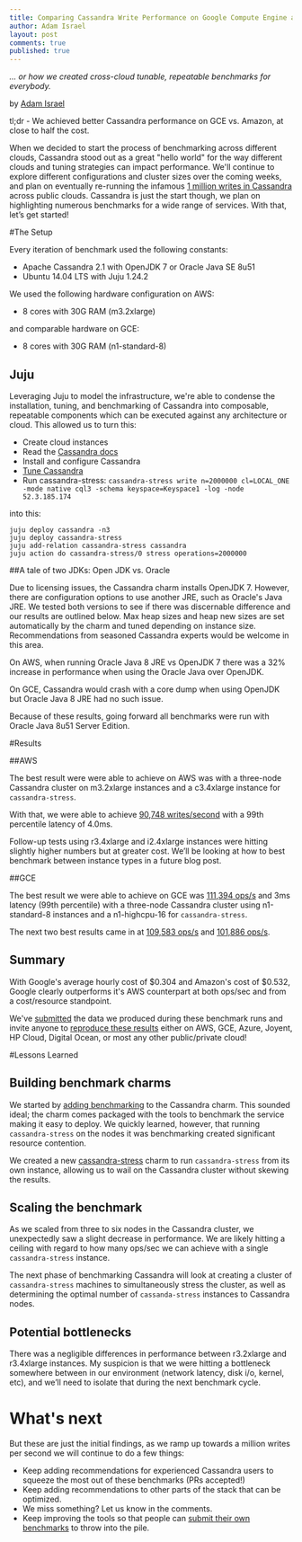 ```yaml
---
title: Comparing Cassandra Write Performance on Google Compute Engine and AWS
author: Adam Israel
layout: post
comments: true
published: true
---
```

*... or how we created cross-cloud tunable, repeatable benchmarks for everybody.*

by [Adam Israel](http://www.adamisrael.com/) 

tl;dr - We achieved better Cassandra performance on GCE vs. Amazon, at close to half the cost.

When we decided to start the process of benchmarking across different clouds, Cassandra stood out as a great "hello world" for the way different clouds and tuning strategies can impact performance. We'll continue to explore different configurations and cluster sizes over the coming weeks, and plan on eventually re-running the infamous [1 million writes in Cassandra](http://googlecloudplatform.blogspot.com/2014/03/cassandra-hits-one-million-writes-per-second-on-google-compute-engine.html) across public clouds. Cassandra is just the start though, we plan on highlighting numerous benchmarks for a wide range of services. With that, let’s get started!

#The Setup

Every iteration of benchmark used the following constants:

- Apache Cassandra 2.1 with OpenJDK 7 or Oracle Java SE 8u51
- Ubuntu 14.04 LTS with Juju 1.24.2

We used the following hardware configuration on AWS:

- 8 cores with 30G RAM (m3.2xlarge)

and comparable hardware on GCE:

- 8 cores with 30G RAM (n1-standard-8)

## Juju

Leveraging Juju to model the infrastructure, we're able to condense the installation, tuning, and benchmarking of Cassandra into composable, repeatable components which can be executed against any architecture or cloud. This allowed us to turn this:

- Create cloud instances
- Read the [Cassandra docs](https://wiki.apache.org/cassandra/GettingStarted)
- Install and configure Cassandra
- [Tune Cassandra](http://wiki.apache.org/cassandra/PerformanceTuning)
- Run cassandra-stress: `cassandra-stress write n=2000000 cl=LOCAL_ONE -mode native cql3 -schema keyspace=Keyspace1 -log -node 52.3.185.174`

into this:

    juju deploy cassandra -n3
    juju deploy cassandra-stress
    juju add-relation cassandra-stress cassandra
    juju action do cassandra-stress/0 stress operations=2000000

##A tale of two JDKs: Open JDK vs. Oracle

Due to licensing issues, the Cassandra charm installs OpenJDK 7. However, there are configuration options to use another JRE, such as Oracle's Java JRE. We tested both versions to see if there was discernable difference and our results are outlined below. Max heap sizes and heap new sizes are set automatically by the charm and tuned depending on instance size. Recommendations from seasoned Cassandra experts would be welcome in this area.

On AWS, when running Oracle Java 8 JRE vs OpenJDK 7 there was a 32% increase in performance when using the Oracle Java over OpenJDK.

On GCE, Cassandra would crash with a core dump when using OpenJDK but Oracle Java 8 JRE had no such issue.

Because of these results, going forward all benchmarks were run with Oracle Java 8u51 Server Edition.

#Results

##AWS

The best result were were able to achieve on AWS was with a three-node Cassandra cluster on m3.2xlarge instances and a c3.4xlarge instance for `cassandra-stress`.

With that, we were able to achieve [90,748 writes/second](http://cloud-benchmarks.org/submissions/4) with a 99th percentile latency of 4.0ms.

Follow-up tests using r3.4xlarge and i2.4xlarge instances were hitting slightly higher numbers but at greater cost. We’ll be looking at how to best benchmark between instance types in a future blog post.

##GCE

The best result we were able to achieve on GCE was [111,394 ops/s](http://cloud-benchmarks.org/submissions/1) and 3ms latency (99th percentile) with a three-node Cassandra cluster using n1-standard-8 instances and a n1-highcpu-16 for `cassandra-stress`.

The next two best results came in at [109,583 ops/s](http://cloud-benchmarks.org/submissions/3) and [101,886 ops/s](http://cloud-benchmarks.org/submissions/2).


## Summary

With Google's average hourly cost of $0.304 and Amazon's cost of $0.532, Google clearly outperforms it's AWS counterpart at both ops/sec and from a cost/resource standpoint.

We've [submitted](http://cloud-benchmarks.org/services/cassandra) the data we produced during these benchmark runs and invite anyone to [reproduce these results](http://blog.cloud-benchmarks.org/about/submit.html) either on AWS, GCE, Azure, Joyent, HP Cloud, Digital Ocean, or most any other public/private cloud!

#Lessons Learned

## Building benchmark charms

We started by [adding benchmarking](https://jujucharms.com/docs/devel/authors-charm-benchmarks) to the Cassandra charm. This sounded ideal; the charm comes packaged with the tools to benchmark the service making it easy to deploy. We quickly learned, however, that running `cassandra-stress` on the nodes it was benchmarking created significant resource contention.

We created a new [cassandra-stress](https://jujucharms.com/u/marcoceppi/cassandra-stress/trusty/1) charm to run `cassandra-stress` from its own instance, allowing us to wail on the Cassandra cluster without skewing the results.

## Scaling the benchmark
As we scaled from three to six nodes in the Cassandra cluster, we unexpectedly saw a slight decrease in performance. We are likely hitting a ceiling with regard to how many ops/sec we can achieve with a single `cassandra-stress` instance.

The next phase of benchmarking Cassandra will look at creating a cluster of `cassandra-stress` machines to simultaneously stress the cluster, as well as determining the optimal number of `cassanda-stress` instances to Cassandra nodes.

## Potential bottlenecks
There was a negligible differences in performance between r3.2xlarge and r3.4xlarge instances. My suspicion is that we were hitting a bottleneck somewhere between in our environment (network latency, disk i/o, kernel, etc), and we’ll need to isolate that during the next benchmark cycle.

# What's next

But these are just the initial findings, as we ramp up towards a million writes per second we will continue to do a few things:

 - Keep adding recommendations for experienced Cassandra users to squeeze the most out of these benchmarks (PRs accepted!)
 - Keep adding recommendations to other parts of the stack that can be optimized.
 - We miss something? Let us know in the comments.
 - Keep improving the tools so that people can [submit their own benchmarks](http://blog.cloud-benchmarks.org/about/submit.html) to throw into the pile.
